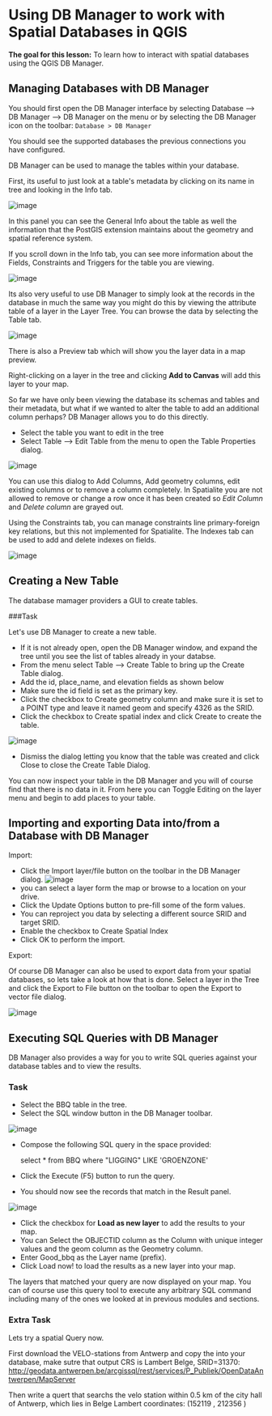 Using DB Manager to work with Spatial Databases in QGIS
========================================================

**The goal for this lesson:** To learn how to interact with spatial databases using the QGIS DB Manager.

Managing Databases with DB Manager
----------------------------------

You should first open the DB Manager interface by selecting Database --&gt; DB Manager --&gt; DB Manager on the menu or by selecting the DB Manager icon on the toolbar: `Database > DB Manager`

You should see the supported databases the previous connections you have configured.

DB Manager can be used to manage the tables within your database. 

First, its useful to just look at a table's metadata by clicking on its name in tree and looking in the Info tab.

![image](../static/databases/table_info_fields.png)

In this panel you can see the General Info about the table as well the information that the PostGIS extension maintains about the geometry and spatial reference system.

If you scroll down in the Info tab, you can see more information about the Fields, Constraints and Triggers for the table you are viewing.

![image](../static/databases/table_info_fields.png)

Its also very useful to use DB Manager to simply look at the records in the database in much the same way you might do this by viewing the attribute table of a layer in the Layer Tree. You can browse the data by selecting the Table tab.

![image](../static/databases/table_panel.png)

There is also a Preview tab which will show you the layer data in a map preview.

Right-clicking on a layer in the tree and clicking **Add to Canvas** will add this layer to your map.

So far we have only been viewing the database its schemas and tables and their metadata, but what if we wanted to alter the table to add an additional column perhaps? DB Manager allows you to do this directly.

-   Select the table you want to edit in the tree
-   Select Table --&gt; Edit Table from the menu to open the Table Properties dialog.

![image](../static/databases/edit_table.png)

You can use this dialog to Add Columns, Add geometry columns, edit existing columns or to remove a column completely. In Spatialite you are not allowed to remove or change a row once it has been created so *Edit Column* and *Delete column* are grayed out. 

Using the Constraints tab, you can manage constraints line primary-foreign key relations, but this not implemented for Spatialite. The Indexes tab can be used to add and delete indexes on fields.

![image](../static/databases/indexes_panel.png)

Creating a New Table
--------------------

The database mamager providers a GUI to create tables. 

###Task

Let's use DB Manager to create a new table.

-   If it is not already open, open the DB Manager window, and expand the tree until you see the list of tables already in your databse.
-   From the menu select Table --&gt; Create Table to bring up the Create Table dialog.
-   Add the id, place\_name, and elevation fields as shown below
-   Make sure the id field is set as the primary key.
-   Click the checkbox to Create geometry column and make sure it is set to a POINT type and leave it named geom and specify 4326 as the SRID.
-   Click the checkbox to Create spatial index and click Create to create the table.

![image](../static/databases/create_table.png)

-   Dismiss the dialog letting you know that the table was created and click Close to close the Create Table Dialog.

You can now inspect your table in the DB Manager and you will of course find that there is no data in it. From here you can Toggle Editing on the layer menu and begin to add places to your table.


Importing and exporting Data into/from a Database with DB Manager
----------------------------------------------

Import:

-   Click the Import layer/file button on the toolbar in the DB Manager dialog. ![image](../static/databases/import_layer.png)
-   you can select a layer form the map or browse to a location on your drive. 
-   Click the Update Options button to pre-fill some of the form values.
-   You can reproject you data by selecting a different source SRID and target SRID.
-   Enable the checkbox to Create Spatial Index
-   Click OK to perform the import.

Export:

Of course DB Manager can also be used to export data from your spatial databases, so lets take a look at how that is done. Select a layer in the Tree and click the Export to File button on the toolbar to open the Export to vector file dialog.

![image](../static/databases/export_to_vector.png)

Executing SQL Queries with DB Manager
--------------------------------------

DB Manager also provides a way for you to write SQL queries against your database tables and to view the results. 

### Task

-   Select the BBQ table in the tree.
-   Select the SQL window button in the DB Manager toolbar.

![image](../static/databases/sql_window_btn.png)

-   Compose the following SQL query in the space provided:

    select * from BBQ
    where "LIGGING" LIKE 'GROENZONE'

-   Click the Execute (F5) button to run the query.
-   You should now see the records that match in the Result panel.

![image](../static/databases/sql_results-window.png)

-   Click the checkbox for **Load as new layer** to add the results to your map.
-   You can Select the OBJECTID column as the Column with unique integer values and the geom column as the Geometry column.
-   Enter Good\_bbq as the Layer name (prefix).
-   Click Load now! to load the results as a new layer into your map.

The layers that matched your query are now displayed on your map. You can of course use this query tool to execute any arbitrary SQL command including many of the ones we looked at in previous modules and sections.

### Extra Task

Lets try a spatial Query now.

First download the VELO-stations from Antwerp and copy the into your database, make sutre that output CRS is Lambert Belge, SRID=31370: http://geodata.antwerpen.be/arcgissql/rest/services/P_Publiek/OpenDataAntwerpen/MapServer

Then write a quert that searchs the velo station within 0.5 km of the city hall of Antwerp, which lies in Belge Lambert coordinates: (152119 , 212356 )




